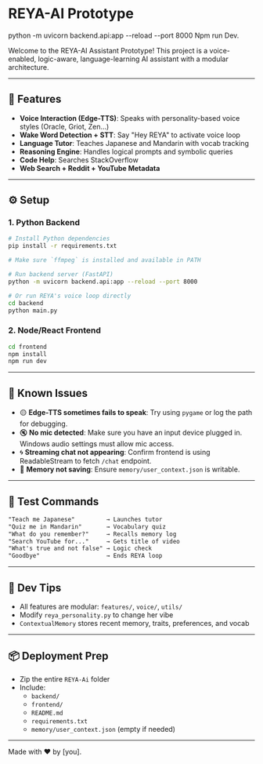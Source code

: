# REYA-AI Prototype
python -m uvicorn backend.api:app --reload --port 8000
Npm run Dev.

Welcome to the REYA-AI Assistant Prototype! This project is a voice-enabled, logic-aware, language-learning AI assistant with a modular architecture.

---

## 🧠 Features

- **Voice Interaction (Edge-TTS)**: Speaks with personality-based voice styles (Oracle, Griot, Zen...)
- **Wake Word Detection + STT**: Say "Hey REYA" to activate voice loop
- **Language Tutor**: Teaches Japanese and Mandarin with vocab tracking
- **Reasoning Engine**: Handles logical prompts and symbolic queries
- **Code Help**: Searches StackOverflow
- **Web Search + Reddit + YouTube Metadata**

---

## ⚙️ Setup

### 1. Python Backend

```bash
# Install Python dependencies
pip install -r requirements.txt

# Make sure `ffmpeg` is installed and available in PATH

# Run backend server (FastAPI)
python -m uvicorn backend.api:app --reload --port 8000

# Or run REYA's voice loop directly
cd backend
python main.py
```

### 2. Node/React Frontend

```bash
cd frontend
npm install
npm run dev
```

---

## 🧪 Known Issues

- 🟡 **Edge-TTS sometimes fails to speak**: Try using `pygame` or log the path for debugging.
- 🔇 **No mic detected**: Make sure you have an input device plugged in. Windows audio settings must allow mic access.
- 🌀 **Streaming chat not appearing**: Confirm frontend is using ReadableStream to fetch `/chat` endpoint.
- 🧠 **Memory not saving**: Ensure `memory/user_context.json` is writable.

---

## 🧪 Test Commands

```txt
"Teach me Japanese"         → Launches tutor
"Quiz me in Mandarin"       → Vocabulary quiz
"What do you remember?"     → Recalls memory log
"Search YouTube for..."     → Gets title of video
"What's true and not false" → Logic check
"Goodbye"                   → Ends REYA loop
```

---

## 🧰 Dev Tips

- All features are modular: `features/`, `voice/`, `utils/`
- Modify `reya_personality.py` to change her vibe
- `ContextualMemory` stores recent memory, traits, preferences, and vocab

---

## 📦 Deployment Prep

- Zip the entire `REYA-Ai` folder
- Include:
  - `backend/`
  - `frontend/`
  - `README.md`
  - `requirements.txt`
  - `memory/user_context.json` (empty if needed)

---

Made with ❤️ by [you].